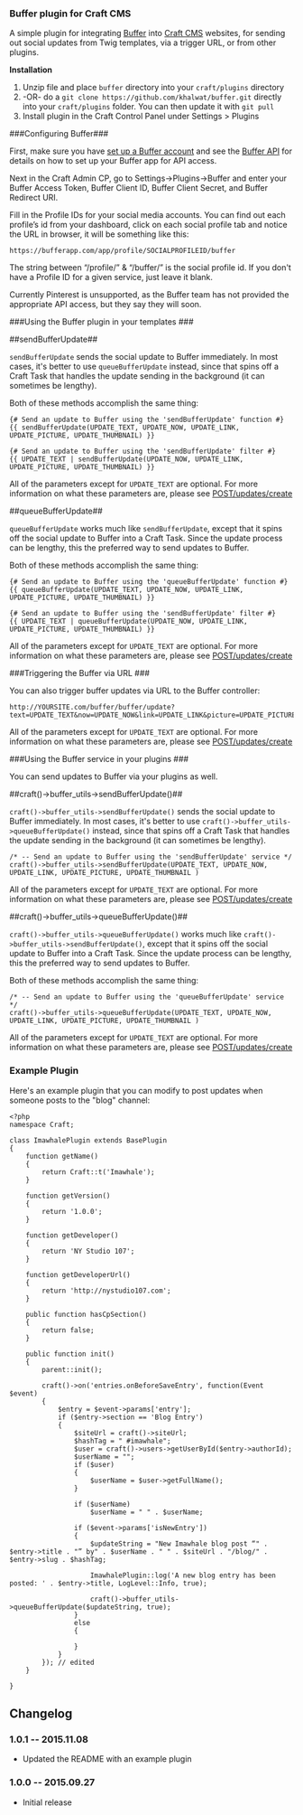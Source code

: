 ### Buffer plugin for Craft CMS

A simple plugin for integrating [Buffer](https://buffer.com) into [Craft CMS](http://buildwithcraft.com) websites, for sending out social updates from Twig templates, via a trigger URL, or from other plugins.

**Installation**

1. Unzip file and place `buffer` directory into your `craft/plugins` directory
2.  -OR- do a `git clone https://github.com/khalwat/buffer.git` directly into your `craft/plugins` folder.  You can then update it with `git pull`
3. Install plugin in the Craft Control Panel under Settings > Plugins

###Configuring Buffer###

First, make sure you have [set up a Buffer account](https://buffer.com/) and see the [Buffer API](https://buffer.com/developers/api/) for details on how to set up your Buffer app for API access.

Next in the Craft Admin CP, go to Settings->Plugins->Buffer and enter your Buffer Access Token, Buffer Client ID, Buffer Client Secret, and Buffer Redirect URI.

Fill in the Profile IDs for your social media accounts. You can find out each profile’s id from your dashboard, click on each social profile tab and notice the URL in browser, it will be something like this:

`https://bufferapp.com/app/profile/SOCIALPROFILEID/buffer`

The string between “/profile/” & “/buffer/” is the social profile id.  If you don't have a Profile ID for a given service, just leave it blank.

Currently Pinterest is unsupported, as the Buffer team has not provided the appropriate API access, but they say they will soon.

###Using the Buffer plugin in your templates ###

##sendBufferUpdate##

`sendBufferUpdate` sends the social update to Buffer immediately.  In most cases, it's better to use `queueBufferUpdate` instead, since that spins off a Craft Task that handles the update sending in the background (it can sometimes be lengthy).

Both of these methods accomplish the same thing:

	{# Send an update to Buffer using the 'sendBufferUpdate' function #}
    {{ sendBufferUpdate(UPDATE_TEXT, UPDATE_NOW, UPDATE_LINK, UPDATE_PICTURE, UPDATE_THUMBNAIL) }}
    
	{# Send an update to Buffer using the 'sendBufferUpdate' filter #}
    {{ UPDATE_TEXT | sendBufferUpdate(UPDATE_NOW, UPDATE_LINK, UPDATE_PICTURE, UPDATE_THUMBNAIL) }}

All of the parameters except for `UPDATE_TEXT` are optional.  For more information on what these parameters are, please see [POST/updates/create](https://buffer.com/developers/api/updates)

##queueBufferUpdate##

`queueBufferUpdate` works much like `sendBufferUpdate`, except that it spins off the social update to Buffer into a Craft Task.  Since the update process can be lengthy, this the preferred way to send updates to Buffer.

Both of these methods accomplish the same thing:

	{# Send an update to Buffer using the 'queueBufferUpdate' function #}
    {{ queueBufferUpdate(UPDATE_TEXT, UPDATE_NOW, UPDATE_LINK, UPDATE_PICTURE, UPDATE_THUMBNAIL) }}
    
	{# Send an update to Buffer using the 'sendBufferUpdate' filter #}
    {{ UPDATE_TEXT | queueBufferUpdate(UPDATE_NOW, UPDATE_LINK, UPDATE_PICTURE, UPDATE_THUMBNAIL) }}

All of the parameters except for `UPDATE_TEXT` are optional.  For more information on what these parameters are, please see [POST/updates/create](https://buffer.com/developers/api/updates)

###Triggering the Buffer via URL ###

You can also trigger buffer updates via URL to the Buffer controller:

	http://YOURSITE.com/buffer/buffer/update?text=UPDATE_TEXT&now=UPDATE_NOW&link=UPDATE_LINK&picture=UPDATE_PICTURE&thumbnail=UPDATE_THUMBNAIL

All of the parameters except for `UPDATE_TEXT` are optional.  For more information on what these parameters are, please see [POST/updates/create](https://buffer.com/developers/api/updates)

###Using the Buffer service in your plugins ###

You can send updates to Buffer via your plugins as well.

##craft()->buffer_utils->sendBufferUpdate()##

`craft()->buffer_utils->sendBufferUpdate()` sends the social update to Buffer immediately.  In most cases, it's better to use `craft()->buffer_utils->queueBufferUpdate()` instead, since that spins off a Craft Task that handles the update sending in the background (it can sometimes be lengthy).

	/* -- Send an update to Buffer using the 'sendBufferUpdate' service */
    craft()->buffer_utils->sendBufferUpdate(UPDATE_TEXT, UPDATE_NOW, UPDATE_LINK, UPDATE_PICTURE, UPDATE_THUMBNAIL )
    
All of the parameters except for `UPDATE_TEXT` are optional.  For more information on what these parameters are, please see [POST/updates/create](https://buffer.com/developers/api/updates)

##craft()->buffer_utils->queueBufferUpdate()##

`craft()->buffer_utils->queueBufferUpdate()` works much like `craft()->buffer_utils->sendBufferUpdate()`, except that it spins off the social update to Buffer into a Craft Task.  Since the update process can be lengthy, this the preferred way to send updates to Buffer.

Both of these methods accomplish the same thing:

	/* -- Send an update to Buffer using the 'queueBufferUpdate' service */
    craft()->buffer_utils->queueBufferUpdate(UPDATE_TEXT, UPDATE_NOW, UPDATE_LINK, UPDATE_PICTURE, UPDATE_THUMBNAIL )

All of the parameters except for `UPDATE_TEXT` are optional.  For more information on what these parameters are, please see [POST/updates/create](https://buffer.com/developers/api/updates)

### Example Plugin

Here's an example plugin that you can modify to post updates when someone posts to the "blog" channel:

	<?php
	namespace Craft;
	
	class ImawhalePlugin extends BasePlugin
	{
	    function getName()
	    {
	        return Craft::t('Imawhale');
	    }
	
	    function getVersion()
	    {
	        return '1.0.0';
	    }
	
	    function getDeveloper()
	    {
	        return 'NY Studio 107';
	    }
	
	    function getDeveloperUrl()
	    {
	        return 'http://nystudio107.com';
	    }
	
	    public function hasCpSection()
	    {
	        return false;
	    }
	
		public function init()
		{
		    parent::init();
		
		    craft()->on('entries.onBeforeSaveEntry', function(Event $event) 
		    {
		        $entry = $event->params['entry'];
		        if ($entry->section == 'Blog Entry') 
		        {
					$siteUrl = craft()->siteUrl;
					$hashTag = " #imawhale";
				    $user = craft()->users->getUserById($entry->authorId);
				    $userName = "";
					if ($user)
					{
				        $userName = $user->getFullName();
					}
					
					if ($userName)
						$userName = " " . $userName;
						
		            if ($event->params['isNewEntry']) 
		            {
						$updateString = "New Imawhale blog post “" . $entry->title . "” by" . $userName . " " . $siteUrl . "/blog/" . $entry->slug . $hashTag;
						
						ImawhalePlugin::log('A new blog entry has been posted: ' . $entry->title, LogLevel::Info, true);
		
						craft()->buffer_utils->queueBufferUpdate($updateString, true);
		            } 
		            else 
		            {
	
		            }
		        }
		    }); // edited
		}
		
	}

## Changelog

### 1.0.1 -- 2015.11.08

* Updated the README with an example plugin

### 1.0.0 -- 2015.09.27

* Initial release
